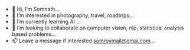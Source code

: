 - 👋 Hi, I’m Somnath...
- 👀 I’m interested in photography, travel, roadtrips...
- 🌱 I’m currently learning AI ...
- 💞️ I’m looking to collaborate on computer vision, nlp, statistical analysis based problems...
- 📫 Leave a message if interested somroymail@gmai.com...

<!---
Somroy1993/Somroy1993 is a ✨ special ✨ repository because its `README.md` (this file) appears on your GitHub profile.
You can click the Preview link to take a look at your changes.
--->
